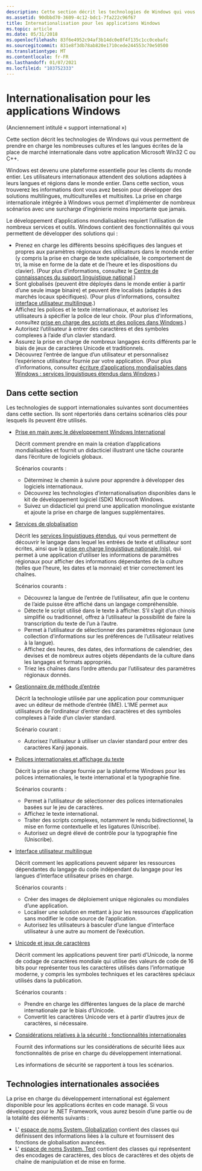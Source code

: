 ```yaml
---
description: Cette section décrit les technologies de Windows qui vous permettent de prendre en charge les nombreuses cultures et les langues écrites de la place de marché internationale dans votre application Microsoft Win32 C ou C++.
ms.assetid: 90dbbd70-3609-4c12-bdc1-7fa222c96f67
title: Internationalisation pour les applications Windows
ms.topic: article
ms.date: 05/31/2018
ms.openlocfilehash: 83f6e4952c94af3b14dc0e8f4f135c1cc0cebafc
ms.sourcegitcommit: 831e8f3db78ab820e1710cede244553c70e50500
ms.translationtype: MT
ms.contentlocale: fr-FR
ms.lasthandoff: 01/07/2021
ms.locfileid: "103752333"
---
```

# <a name="internationalization-for-windows-applications"></a>Internationalisation pour les applications Windows

(Anciennement intitulé « support international »)

Cette section décrit les technologies de Windows qui vous permettent de prendre en charge les nombreuses cultures et les langues écrites de la place de marché internationale dans votre application Microsoft Win32 C ou C++.

Windows est devenu une plateforme essentielle pour les clients du monde entier. Les utilisateurs internationaux attendent des solutions adaptées à leurs langues et régions dans le monde entier. Dans cette section, vous trouverez les informations dont vous avez besoin pour développer des solutions multilingues, multiculturelles et multisites. La prise en charge internationale intégrée à Windows vous permet d’implémenter de nombreux scénarios avec une surcharge d’ingénierie moins importante que jamais.

Le développement d’applications mondialisables requiert l’utilisation de nombreux services et outils. Windows contient des fonctionnalités qui vous permettent de développer des solutions qui :

- Prenez en charge les différents besoins spécifiques des langues et propres aux paramètres régionaux des utilisateurs dans le monde entier (y compris la prise en charge de texte spécialisée, le comportement de tri, la mise en forme de la date et de l’heure et les dispositions du clavier). (Pour plus d’informations, consultez le [Centre de connaissances du support linguistique national](./national-language-support-reference.md).)
- Sont globalisés (peuvent être déployés dans le monde entier à partir d’une seule image binaire) et peuvent être localisés (adaptés à des marchés locaux spécifiques). (Pour plus d’informations, consultez [interface utilisateur multilingue](./multilingual-user-interface.md).)
- Affichez les polices et le texte internationaux, et autorisez les utilisateurs à spécifier la police de leur choix. (Pour plus d’informations, consultez [prise en charge des scripts et des polices dans Windows](/globalization/input/font-support).)
- Autorisez l’utilisateur à entrer des caractères et des symboles complexes à l’aide d’un clavier standard.
- Assurez la prise en charge de nombreux langages écrits différents par le biais de jeux de caractères Unicode et traditionnels.
- Découvrez l’entrée de langue d’un utilisateur et personnalisez l’expérience utilisateur fournie par votre application. (Pour plus d’informations, consultez [écriture d’applications mondialisables dans Windows : services linguistiques étendus dans Windows](./using-extended-linguistic-services.md).)

## <a name="in-this-section"></a>Dans cette section

Les technologies de support internationales suivantes sont documentées dans cette section. Ils sont répertoriés dans certains scénarios clés pour lesquels ils peuvent être utilisés.

- [Prise en main avec le développement Windows International](getting-started-with-international-development.md)

    Décrit comment prendre en main la création d’applications mondialisables et fournit un didacticiel illustrant une tâche courante dans l’écriture de logiciels globaux.

    Scénarios courants :

    - Déterminez le chemin à suivre pour apprendre à développer des logiciels internationaux.
    - Découvrez les technologies d’internationalisation disponibles dans le kit de développement logiciel (SDK) Microsoft Windows.
    - Suivez un didacticiel qui prend une application monolingue existante et ajoute la prise en charge de langues supplémentaires.

- [Services de globalisation](globalization-services.md)

    Décrit les [services linguistiques étendus](extended-linguistic-services.md), qui vous permettent de découvrir le langage dans lequel les entrées de texte et utilisateur sont écrites, ainsi que la [prise en charge linguistique nationale (nls)](national-language-support.md), qui permet à une application d’utiliser les informations de paramètres régionaux pour afficher des informations dépendantes de la culture (telles que l’heure, les dates et la monnaie) et trier correctement les chaînes.

    Scénarios courants :

    - Découvrez la langue de l’entrée de l’utilisateur, afin que le contenu de l’aide puisse être affiché dans un langage compréhensible.
    - Détecte le script utilisé dans le texte à afficher. S’il s’agit d’un chinois simplifié ou traditionnel, offrez à l’utilisateur la possibilité de faire la transcription du texte de l’un à l’autre.
    - Permet à l’utilisateur de sélectionner des paramètres régionaux (une collection d’informations sur les préférences de l’utilisateur relatives à la langue).
    - Affichez des heures, des dates, des informations de calendrier, des devises et de nombreux autres objets dépendants de la culture dans les langages et formats appropriés.
    - Triez les chaînes dans l’ordre attendu par l’utilisateur des paramètres régionaux donnés.

- [Gestionnaire de méthode d’entrée](input-method-manager.md)

    Décrit la technologie utilisée par une application pour communiquer avec un éditeur de méthode d’entrée (IME). L’IME permet aux utilisateurs de l’ordinateur d’entrer des caractères et des symboles complexes à l’aide d’un clavier standard.

    Scénario courant :

    - Autorisez l’utilisateur à utiliser un clavier standard pour entrer des caractères Kanji japonais.

- [Polices internationales et affichage du texte](international-fonts-and-text-display.md)

    Décrit la prise en charge fournie par la plateforme Windows pour les polices internationales, le texte international et la typographie fine.

    Scénarios courants :

    - Permet à l’utilisateur de sélectionner des polices internationales basées sur le jeu de caractères.
    - Affichez le texte international.
    - Traiter des scripts complexes, notamment le rendu bidirectionnel, la mise en forme contextuelle et les ligatures (Uniscribe).
    - Autorisez un degré élevé de contrôle pour la typographie fine (Uniscribe).

- [Interface utilisateur multilingue](multilingual-user-interface.md)

    Décrit comment les applications peuvent séparer les ressources dépendantes du langage du code indépendant du langage pour les langues d’interface utilisateur prises en charge.

    Scénarios courants :

    - Créer des images de déploiement unique régionales ou mondiales d’une application.
    - Localiser une solution en mettant à jour les ressources d’application sans modifier le code source de l’application.
    - Autorisez les utilisateurs à basculer d’une langue d’interface utilisateur à une autre au moment de l’exécution.

- [Unicode et jeux de caractères](unicode-and-character-sets.md)

    Décrit comment les applications peuvent tirer parti d’Unicode, la norme de codage de caractères mondiale qui utilise des valeurs de code de 16 bits pour représenter tous les caractères utilisés dans l’informatique moderne, y compris les symboles techniques et les caractères spéciaux utilisés dans la publication.

    Scénarios courants :

    - Prendre en charge les différentes langues de la place de marché internationale par le biais d’Unicode.
    - Convertit les caractères Unicode vers et à partir d’autres jeux de caractères, si nécessaire.

- [Considérations relatives à la sécurité : fonctionnalités internationales](security-considerations--international-features.md)

    Fournit des informations sur les considérations de sécurité liées aux fonctionnalités de prise en charge du développement international.

    Les informations de sécurité se rapportent à tous les scénarios.

## <a name="related-international-technologies"></a>Technologies internationales associées

La prise en charge du développement international est également disponible pour les applications écrites en code managé. Si vous développez pour le .NET Framework, vous aurez besoin d’une partie ou de la totalité des éléments suivants :

- L' [espace de noms System. Globalization](/dotnet/api/system.globalization) contient des classes qui définissent des informations liées à la culture et fournissent des fonctions de globalisation avancées.
- L' [espace de noms System. Text](/dotnet/api/system.text) contient des classes qui représentent des encodages de caractères, des blocs de caractères et des objets de chaîne de manipulation et de mise en forme.
